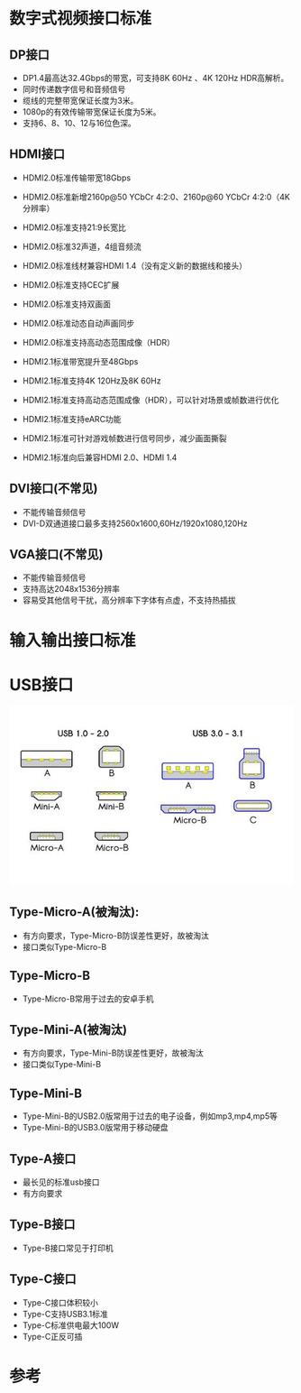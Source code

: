 # 数字式视频接口标准
## DP接口

* DP1.4最高达32.4Gbps的带宽，可支持8K 60Hz 、4K 120Hz HDR高解析。
* 同时传递数字信号和音频信号
* 缆线的完整带宽保证长度为3米。
* 1080p的有效传输带宽保证长度为5米。
* 支持6、8、10、12与16位色深。

## HDMI接口

* HDMI2.0标准传输带宽18Gbps
* HDMI2.0标准新增2160p@50 YCbCr 4:2:0、2160p@60 YCbCr 4:2:0（4K分辨率）
* HDMI2.0标准支持21:9长宽比
* HDMI2.0标准32声道，4组音频流
* HDMI2.0标准线材兼容HDMI 1.4（没有定义新的数据线和接头）
* HDMI2.0标准支持CEC扩展
* HDMI2.0标准支持双画面
* HDMI2.0标准动态自动声画同步
* HDMI2.0标准支持高动态范围成像（HDR）

* HDMI2.1标准带宽提升至48Gbps
* HDMI2.1标准支持4K 120Hz及8K 60Hz
* HDMI2.1标准支持高动态范围成像（HDR），可以针对场景或帧数进行优化
* HDMI2.1标准支持eARC功能
* HDMI2.1标准可针对游戏帧数进行信号同步，减少画面撕裂
* HDMI2.1标准向后兼容HDMI 2.0、HDMI 1.4


## DVI接口(不常见)

* 不能传输音频信号
* DVI-D双通道接口最多支持2560x1600,60Hz/1920x1080,120Hz

## VGA接口(不常见)

* 不能传输音频信号
* 支持高达2048x1536分辨率
* 容易受其他信号干扰，高分辨率下字体有点虚，不支持热插拔

# 输入输出接口标准

# USB接口

![](硬件-常见接口-USB接口.jpg)

## Type-Micro-A(被淘汰):

* 有方向要求，Type-Micro-B防误差性更好，故被淘汰
* 接口类似Type-Micro-B

## Type-Micro-B

* Type-Micro-B常用于过去的安卓手机

## Type-Mini-A(被淘汰)

* 有方向要求，Type-Mini-B防误差性更好，故被淘汰
* 接口类似Type-Mini-B

## Type-Mini-B

* Type-Mini-B的USB2.0版常用于过去的电子设备，例如mp3,mp4,mp5等
* Type-Mini-B的USB3.0版常用于移动硬盘

## Type-A接口

* 最长见的标准usb接口
* 有方向要求

## Type-B接口

* Type-B接口常见于打印机

## Type-C接口

* Type-C接口体积较小
* Type-C支持USB3.1标准
* Type-C标准供电最大100W
* Type-C正反可插

# 参考

[]()